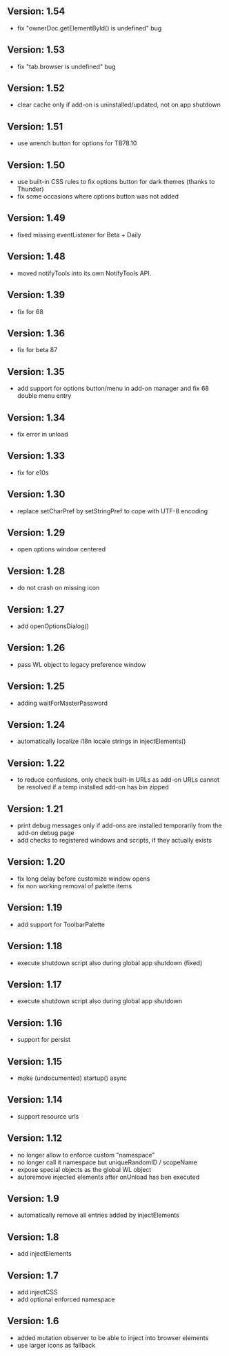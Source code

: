 Version: 1.54
-------------
- fix "ownerDoc.getElementById() is undefined" bug

Version: 1.53
-------------
- fix "tab.browser is undefined" bug

Version: 1.52
-------------
- clear cache only if add-on is uninstalled/updated, not on app shutdown

Version: 1.51
-------------
- use wrench button for options for TB78.10

Version: 1.50
-------------
- use built-in CSS rules to fix options button for dark themes (thanks to Thunder)
- fix some occasions where options button was not added

Version: 1.49
-------------
- fixed missing eventListener for Beta + Daily

Version: 1.48
-------------
- moved notifyTools into its own NotifyTools API.

Version: 1.39
-------------
- fix for 68

Version: 1.36
-------------
- fix for beta 87

Version: 1.35
-------------
- add support for options button/menu in add-on manager and fix 68 double menu entry

Version: 1.34
-------------
- fix error in unload

Version: 1.33
-------------
- fix for e10s

Version: 1.30
-------------
- replace setCharPref by setStringPref to cope with UTF-8 encoding

Version: 1.29
-------------
- open options window centered

Version: 1.28
-------------
- do not crash on missing icon

Version: 1.27
-------------
- add openOptionsDialog()

Version: 1.26
-------------
- pass WL object to legacy preference window

Version: 1.25
-------------
- adding waitForMasterPassword

Version: 1.24
-------------
- automatically localize i18n locale strings in injectElements()

Version: 1.22
-------------
- to reduce confusions, only check built-in URLs as add-on URLs cannot
  be resolved if a temp installed add-on has bin zipped

Version: 1.21
-------------
- print debug messages only if add-ons are installed temporarily from
  the add-on debug page
- add checks to registered windows and scripts, if they actually exists

Version: 1.20
-------------
- fix long delay before customize window opens
- fix non working removal of palette items

Version: 1.19
-------------
- add support for ToolbarPalette

Version: 1.18
-------------
- execute shutdown script also during global app shutdown (fixed)

Version: 1.17
-------------
- execute shutdown script also during global app shutdown

Version: 1.16
-------------
- support for persist

Version: 1.15
-------------
- make (undocumented) startup() async

Version: 1.14
-------------
- support resource urls

Version: 1.12
-------------
- no longer allow to enforce custom "namespace"
- no longer call it namespace but uniqueRandomID / scopeName
- expose special objects as the global WL object
- autoremove injected elements after onUnload has ben executed

Version: 1.9
-------------
- automatically remove all entries added by injectElements

Version: 1.8
-------------
- add injectElements

Version: 1.7
-------------
- add injectCSS
- add optional enforced namespace

Version: 1.6
-------------
- added mutation observer to be able to inject into browser elements
- use larger icons as fallback
